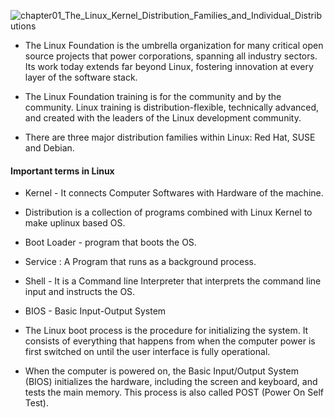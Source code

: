 

![chapter01_The_Linux_Kernel_Distribution_Families_and_Individual_Distributions](https://user-images.githubusercontent.com/72696677/148761479-f33852af-104c-42ac-8017-19eb140d8ca8.png)

- The Linux Foundation is the umbrella organization for many critical open source projects that power corporations, spanning all industry sectors. Its work today extends far beyond Linux, fostering innovation at every layer of the software stack.

- The Linux Foundation training is for the community and by the community. Linux training is distribution-flexible, technically advanced, and created with the leaders of the Linux development community.

- There are three major distribution families within Linux: Red Hat, SUSE and Debian.

#### Important terms in Linux

- Kernel - It connects Computer Softwares with Hardware of the machine.

- Distribution is a collection of programs combined with Linux Kernel to make uplinux based OS.

- Boot Loader - program that boots the OS.

- Service : A Program that runs as a background process.

- Shell - It is a Command line Interpreter that interprets the command line input and instructs the OS. 

- BIOS - Basic Input-Output System

+ The Linux boot process is the procedure for initializing the system. It consists of everything that happens from when the computer power is first switched on until the user interface is fully operational. 

+ When the computer is powered on, the Basic Input/Output System (BIOS) initializes the hardware, including the screen and keyboard, and tests the main memory. This process is also called POST (Power On Self Test).


